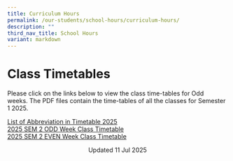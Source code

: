 ```yaml
---
title: Curriculum Hours
permalink: /our-students/school-hours/curriculum-hours/
description: ""
third_nav_title: School Hours
variant: markdown
---
```

# Class Timetables

Please click on the links below to view the class time-tables for Odd weeks.&nbsp;The PDF files contain the time-tables of all the classes for Semester 1 2025.  

[List of Abbreviation in Timetable 2025](/files/List_of_Abbreviation_in_Timetable_2025.pdf)<br>
[2025 SEM 2 ODD Week Class Timetable](/files/2025_SEM_2_ODD_Week_Class_Final.pdf)<br>
[2025 SEM 2 EVEN Week Class Timetable](/files/2025_SEM_2_EVEN_Week_Class_Final.pdf)

<center> Updated 11 Jul 2025 </center>